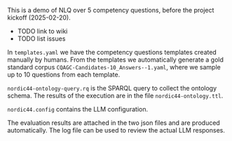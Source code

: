 This is a demo of NLQ over 5 competency questions, before the project kickoff (2025-02-20).
- TODO link to wiki
- TODO list issues

In `templates.yaml` we have the competency questions templates created manually by humans.
From the templates we automatically generate a gold standard corpus `CQAGC-Candidates-10_Answers--1.yaml`,
where we sample up to 10 questions from each template.

`nordic44-ontology-query.rq` is the SPARQL query to collect the ontology schema.
The results of the execution are in the file `nordic44-ontology.ttl`.

`nordic44.config` contains the LLM configuration.

The evaluation results are attached in the two json files and are produced automatically.
The log file can be used to review the actual LLM responses.
